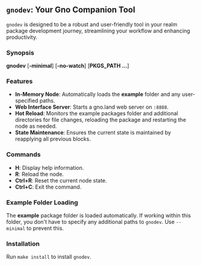 ## `gnodev`: Your Gno Companion Tool

`gnodev` is designed to be a robust and user-friendly tool in your realm package development journey, streamlining your workflow and enhancing productivity.

### Synopsis
**gnodev** [**-minimal**] [**-no-watch**] [**PKGS_PATH ...**]

### Features
- **In-Memory Node**: Automatically loads the **example** folder and any user-specified paths.
- **Web Interface Server**: Starts a gno.land web server on `:8888`.
- **Hot Reload**: Monitors the example packages folder and additional directories for file changes, reloading the package and restarting the node as needed.
- **State Maintenance**: Ensures the current state is maintained by reapplying all previous blocks.

### Commands
- **H**: Display help information.
- **R**: Reload the node.
- **Ctrl+R**: Reset the current node state.
- **Ctrl+C**: Exit the command.

### Example Folder Loading
The **example** package folder is loaded automatically. If working within this folder, you don't have to specify any additional paths to `gnodev`. Use `--minimal` to prevent this.

### Installation
Run `make install` to install `gnodev`.
